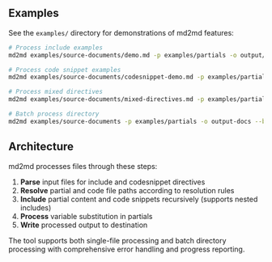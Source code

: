 ## Examples

See the `examples/` directory for demonstrations of md2md features:

```bash
# Process include examples
md2md examples/source-documents/demo.md -p examples/partials -o output/demo.md

# Process code snippet examples  
md2md examples/source-documents/codesnippet-demo.md -p examples/partials -o output/codesnippet-demo.md

# Process mixed directives
md2md examples/source-documents/mixed-directives.md -p examples/partials -o output/mixed.md

# Batch process directory
md2md examples/source-documents -p examples/partials -o output-docs --batch
```

## Architecture

md2md processes files through these steps:

1. **Parse** input files for include and codesnippet directives
2. **Resolve** partial and code file paths according to resolution rules  
3. **Include** partial content and code snippets recursively (supports nested includes)
4. **Process** variable substitution in partials
5. **Write** processed output to destination

The tool supports both single-file processing and batch directory processing with comprehensive error handling and progress reporting.